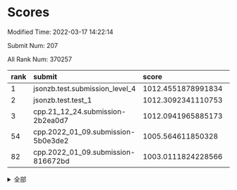 # Scores

Modified Time: 2022-03-17 14:22:14

Submit Num: 207

All Rank Num: 370257

| rank |               submit               |       score        |       sigma        | pk_num |
| :--- | :--------------------------------- | :----------------- | :----------------- | :----- |
| 1    | jsonzb.test.submission_level_4     | 1012.4551878991834 | 0.7951914796279604 | 7153   |
| 2    | jsonzb.test.test_1                 | 1012.3092341110753 | 0.7968366688698351 | 7154   |
| 3    | cpp.21_12_24.submission-2b2ea0d7   | 1012.0941965885173 | 0.8040496611126775 | 7158   |
| 54   | cpp.2022_01_09.submission-5b0e3de2 | 1005.564611850328  | 0.7230250040019988 | 7159   |
| 82   | cpp.2022_01_09.submission-816672bd | 1003.0111824228566 | 0.7122207893973168 | 7152   |


<details>
<summary>全部</summary>

| rank |                 submit                 |       score        |       sigma        | pk_num |
| :--- | :------------------------------------- | :----------------- | :----------------- | :----- |
| 1    | jsonzb.test.submission_level_4         | 1012.4551878991834 | 0.7951914796279604 | 7153   |
| 2    | jsonzb.test.test_1                     | 1012.3092341110753 | 0.7968366688698351 | 7154   |
| 3    | cpp.21_12_24.submission-2b2ea0d7       | 1012.0941965885173 | 0.8040496611126775 | 7158   |
| 4    | gobigger.level_3.submission_level_3_2  | 1011.8864210855481 | 0.7728859306960337 | 7155   |
| 5    | gobigger.level_3.submission_level_3_47 | 1011.7942698036888 | 0.770485516356032  | 7155   |
| 6    | gobigger.level_3.submission_level_3_3  | 1011.1868833690398 | 0.8007654394028797 | 7152   |
| 7    | gobigger.level_3.submission_level_3_36 | 1011.1690527206257 | 0.7553286414764397 | 7159   |
| 8    | gobigger.level_3.submission_level_3_33 | 1011.1386249144596 | 0.772703619815854  | 7156   |
| 9    | gobigger.level_3.submission_level_3_11 | 1011.123895130016  | 0.768894607882404  | 7155   |
| 10   | gobigger.level_3.submission_level_3_5  | 1011.0604855069035 | 0.7650393077779352 | 7158   |
| 11   | gobigger.level_3.submission_level_3_27 | 1011.052831713784  | 0.7733028469918929 | 7153   |
| 12   | gobigger.level_3.submission_level_3_34 | 1010.9303494792629 | 0.7814890838953362 | 7155   |
| 13   | gobigger.level_3.submission_level_3_6  | 1010.8948576176226 | 0.7619932063805095 | 7151   |
| 14   | gobigger.level_3.submission_level_3_7  | 1010.8276405634938 | 0.774801371439034  | 7150   |
| 15   | gobigger.level_3.submission_level_3_38 | 1010.8033186695034 | 0.7452405603799095 | 7158   |
| 16   | gobigger.level_3.submission_level_3_24 | 1010.7811908163142 | 0.747714926328837  | 7157   |
| 17   | gobigger.level_3.submission_level_3_0  | 1010.7376042613668 | 0.7589591496611523 | 7150   |
| 18   | gobigger.level_3.submission_level_3_39 | 1010.6491521482359 | 0.7685476418414576 | 7158   |
| 19   | gobigger.level_3.submission_level_3_45 | 1010.638903434825  | 0.7783043722126467 | 7151   |
| 20   | gobigger.level_3.submission_level_3_9  | 1010.615915864669  | 0.7801040827453625 | 7155   |
| 21   | gobigger.level_3.submission_level_3_29 | 1010.5707077623773 | 0.7404170836519006 | 7151   |
| 22   | gobigger.level_3.submission_level_3_16 | 1010.4603671343974 | 0.7634155123628693 | 7155   |
| 23   | gobigger.level_3.submission_level_3_12 | 1010.4056747067983 | 0.771685828449451  | 7155   |
| 24   | gobigger.level_3.submission_level_3_43 | 1010.401242635448  | 0.8003000359735666 | 7152   |
| 25   | gobigger.level_3.submission_level_3_23 | 1010.3820769802384 | 0.7508437701582309 | 7157   |
| 26   | gobigger.level_3.submission_level_3_28 | 1010.3751241376152 | 0.7556749010019856 | 7154   |
| 27   | gobigger.level_3.submission_level_3_26 | 1010.3737894676461 | 0.7581059472223067 | 7153   |
| 28   | gobigger.level_3.submission_level_3_31 | 1010.350887850767  | 0.7493785189706436 | 7156   |
| 29   | gobigger.level_3.submission_level_3_44 | 1010.233180742671  | 0.7690560289724596 | 7148   |
| 30   | gobigger.level_3.submission_level_3_20 | 1010.1994814662512 | 0.740168015156724  | 7158   |
| 31   | gobigger.level_3.submission_level_3_37 | 1010.1281062537797 | 0.7658496102626662 | 7152   |
| 32   | gobigger.level_3.submission_level_3_1  | 1010.0246559623062 | 0.765517905029712  | 7152   |
| 33   | gobigger.level_3.submission_level_3_46 | 1009.9119579779801 | 0.7533679398278567 | 7160   |
| 34   | gobigger.level_3.submission_level_3_49 | 1009.90265102254   | 0.7260795135370804 | 7158   |
| 35   | gobigger.level_3.submission_level_3_17 | 1009.8831484544976 | 0.7679857404590622 | 7159   |
| 36   | gobigger.level_3.submission_level_3_22 | 1009.8613995903803 | 0.7547669986382931 | 7154   |
| 37   | gobigger.level_3.submission_level_3_19 | 1009.8252482471614 | 0.7670630135990679 | 7153   |
| 38   | gobigger.level_3.submission_level_3_25 | 1009.8202113828054 | 0.7614311048841138 | 7157   |
| 39   | gobigger.level_3.submission_level_3_13 | 1009.7979035705029 | 0.736364704641247  | 7158   |
| 40   | gobigger.level_3.submission_level_3_8  | 1009.7362299427709 | 0.7533470561702864 | 7152   |
| 41   | gobigger.level_3.submission_level_3_35 | 1009.7055143474518 | 0.7525571248840021 | 7155   |
| 42   | gobigger.level_3.submission_level_3_18 | 1009.6528057637761 | 0.7502562575552584 | 7153   |
| 43   | gobigger.level_3.submission_level_3_42 | 1009.5545119824743 | 0.7470159783375346 | 7155   |
| 44   | gobigger.level_3.submission_level_3_32 | 1009.4056607337873 | 0.7483910843987392 | 7148   |
| 45   | gobigger.level_3.submission_level_3_10 | 1009.3783704944416 | 0.7744603844204266 | 7154   |
| 46   | gobigger.level_3.submission_level_3_14 | 1009.3608170884148 | 0.7612671316202676 | 7155   |
| 47   | gobigger.level_3.submission_level_3_15 | 1009.313451013677  | 0.7542499038949906 | 7152   |
| 48   | gobigger.level_3.submission_level_3_40 | 1009.1370210701918 | 0.7406740760620418 | 7158   |
| 49   | gobigger.level_3.submission_level_3_4  | 1009.1240771010904 | 0.7711902661629333 | 7157   |
| 50   | gobigger.level_3.submission_level_3_30 | 1008.9866461015712 | 0.7593313889595976 | 7158   |
| 51   | gobigger.level_3.submission_level_3_48 | 1008.4641821283138 | 0.7521299151085105 | 7148   |
| 52   | gobigger.level_3.submission_level_3_21 | 1008.2522018064253 | 0.7528369037104458 | 7159   |
| 53   | gobigger.level_3.submission_level_3_41 | 1008.1772369170218 | 0.7592673295140111 | 7154   |
| 54   | cpp.2022_01_09.submission-5b0e3de2     | 1005.564611850328  | 0.7230250040019988 | 7159   |
| 55   | gobigger.level_1.submission_level_1_33 | 1005.0599274554611 | 0.7306100190649658 | 7158   |
| 56   | gobigger.level_1.submission_level_1_48 | 1004.8232288682123 | 0.7155777568255618 | 7154   |
| 57   | gobigger.level_1.submission_level_1_4  | 1004.201178595361  | 0.7133621277161354 | 7155   |
| 58   | gobigger.level_1.submission_level_1_5  | 1004.1970605455577 | 0.7205144282236655 | 7159   |
| 59   | gobigger.level_1.submission_level_1_36 | 1004.1435927129666 | 0.7260986992694234 | 7161   |
| 60   | gobigger.level_1.submission_level_1_43 | 1004.1414985787486 | 0.7257932543623972 | 7155   |
| 61   | gobigger.level_1.submission_level_1_49 | 1004.1011076377347 | 0.7207155298593313 | 7150   |
| 62   | gobigger.level_1.submission_level_1_27 | 1004.054712729344  | 0.7162164761394636 | 7157   |
| 63   | gobigger.level_1.submission_level_1_20 | 1003.9600154950538 | 0.7159854907938891 | 7156   |
| 64   | gobigger.level_1.submission_level_1_37 | 1003.9387217763294 | 0.7126282229182697 | 7162   |
| 65   | gobigger.level_1.submission_level_1_0  | 1003.9337880618127 | 0.7050368469561181 | 7155   |
| 66   | gobigger.level_1.submission_level_1_38 | 1003.9311886177139 | 0.708264233363378  | 7152   |
| 67   | gobigger.level_1.submission_level_1_14 | 1003.8906801032649 | 0.7182181181313978 | 7152   |
| 68   | gobigger.level_1.submission_level_1_13 | 1003.8162151662731 | 0.7293759707636229 | 7156   |
| 69   | gobigger.level_1.submission_level_1_46 | 1003.7077549199635 | 0.7279522315394816 | 7162   |
| 70   | gobigger.level_1.submission_level_1_40 | 1003.6734460523601 | 0.719231801235984  | 7154   |
| 71   | gobigger.level_1.submission_level_1_34 | 1003.5469786638212 | 0.7163154036269825 | 7155   |
| 72   | gobigger.level_1.submission_level_1_15 | 1003.4471823683314 | 0.7125151213862009 | 7157   |
| 73   | gobigger.level_1.submission_level_1_17 | 1003.4231353411174 | 0.7167290453350295 | 7154   |
| 74   | gobigger.level_1.submission_level_1_39 | 1003.3895484563893 | 0.7159883074681128 | 7157   |
| 75   | gobigger.level_1.submission_level_1_24 | 1003.3503380218029 | 0.7161098463893353 | 7153   |
| 76   | gobigger.level_1.submission_level_1_1  | 1003.3083222246049 | 0.7185479762899266 | 7157   |
| 77   | gobigger.level_1.submission_level_1_23 | 1003.2411839542445 | 0.7233335568244087 | 7146   |
| 78   | gobigger.level_1.submission_level_1_12 | 1003.2138705426389 | 0.7169015727262142 | 7154   |
| 79   | gobigger.level_1.submission_level_1_2  | 1003.1726807597405 | 0.7206949076790391 | 7160   |
| 80   | gobigger.level_1.submission_level_1_9  | 1003.1260668076859 | 0.7194939989726954 | 7155   |
| 81   | gobigger.level_1.submission_level_1_26 | 1003.0854076841956 | 0.7122550968824244 | 7159   |
| 82   | cpp.2022_01_09.submission-816672bd     | 1003.0111824228566 | 0.7122207893973168 | 7152   |
| 83   | gobigger.level_1.submission_level_1_10 | 1002.9689862911672 | 0.7166384344347666 | 7158   |
| 84   | gobigger.level_1.submission_level_1_7  | 1002.9393131538815 | 0.7135281677616051 | 7153   |
| 85   | gobigger.level_1.submission_level_1_44 | 1002.9168324597504 | 0.7160778728154032 | 7155   |
| 86   | gobigger.level_1.submission_level_1_42 | 1002.8775645696994 | 0.715624038458318  | 7152   |
| 87   | gobigger.level_1.submission_level_1_35 | 1002.8327486591038 | 0.7088477190336248 | 7155   |
| 88   | gobigger.level_1.submission_level_1_29 | 1002.7865471660739 | 0.7308581641089906 | 7156   |
| 89   | gobigger.level_1.submission_level_1_3  | 1002.7384992845725 | 0.722855594269273  | 7147   |
| 90   | gobigger.level_1.submission_level_1_28 | 1002.7008232375086 | 0.7039812677867743 | 7155   |
| 91   | gobigger.level_1.submission_level_1_11 | 1002.5923070674736 | 0.7238864683969426 | 7155   |
| 92   | gobigger.level_1.submission_level_1_25 | 1002.5867875624309 | 0.715918689016288  | 7154   |
| 93   | gobigger.level_1.submission_level_1_31 | 1002.5668702561361 | 0.717544051827542  | 7148   |
| 94   | gobigger.level_1.submission_level_1_18 | 1002.5375215407498 | 0.7170123050726476 | 7149   |
| 95   | gobigger.level_1.submission_level_1_6  | 1002.4312811769596 | 0.7076224658749067 | 7157   |
| 96   | gobigger.level_1.submission_level_1_41 | 1002.42465917663   | 0.7193612208690499 | 7150   |
| 97   | gobigger.level_1.submission_level_1_47 | 1002.324431203485  | 0.7105801219968766 | 7151   |
| 98   | gobigger.level_1.submission_level_1_8  | 1002.3210690047315 | 0.6936134273696575 | 7156   |
| 99   | gobigger.level_1.submission_level_1_45 | 1002.3083160919234 | 0.7193151242639682 | 7155   |
| 100  | gobigger.level_1.submission_level_1_16 | 1002.2149470871433 | 0.7220644915267238 | 7156   |
| 101  | gobigger.level_1.submission_level_1_32 | 1002.1985261899772 | 0.7093157260152568 | 7153   |
| 102  | gobigger.level_1.submission_level_1_19 | 1001.959671108664  | 0.6990750339035058 | 7150   |
| 103  | gobigger.level_1.submission_level_1_22 | 1001.9579425994652 | 0.7168712138771217 | 7155   |
| 104  | gobigger.level_1.submission_level_1_21 | 1001.8479341876538 | 0.704782254557871  | 7156   |
| 105  | gobigger.level_1.submission_level_1_30 | 1001.4404507807118 | 0.7062352403360372 | 7161   |
| 106  | gobigger.random.submission_random_49   | 997.3056549708867  | 0.7020314941976508 | 7156   |
| 107  | gobigger.random.submission_random_17   | 997.1341596949302  | 0.7061712888240591 | 7152   |
| 108  | gobigger.random.submission_random_43   | 997.0342051499266  | 0.7118348729815355 | 7154   |
| 109  | gobigger.random.submission_random_47   | 997.0216144866562  | 0.706616322986857  | 7155   |
| 110  | gobigger.random.submission_random_40   | 996.8250287275599  | 0.7210081831676052 | 7150   |
| 111  | gobigger.random.submission_random_24   | 996.7614420146141  | 0.7068853614847861 | 7155   |
| 112  | gobigger.random.submission_random_16   | 996.7417992720215  | 0.7001160640025358 | 7155   |
| 113  | gobigger.random.submission_random_35   | 996.7212226201968  | 0.7253059276902549 | 7157   |
| 114  | gobigger.random.submission_random_4    | 996.6907153313571  | 0.7088742028869679 | 7151   |
| 115  | gobigger.random.submission_random_44   | 996.6573570806345  | 0.7067179747744705 | 7150   |
| 116  | gobigger.random.submission_random_45   | 996.5963178597767  | 0.709150838979105  | 7156   |
| 117  | gobigger.random.submission_random_3    | 996.5080817021385  | 0.7086015210307645 | 7155   |
| 118  | gobigger.random.submission_random_32   | 996.4474604894984  | 0.7081909384967863 | 7156   |
| 119  | gobigger.random.submission_random_22   | 996.3519550611408  | 0.6991346753827932 | 7157   |
| 120  | gobigger.random.submission_random_29   | 996.3351316579636  | 0.7034572214186636 | 7154   |
| 121  | gobigger.random.submission_random_10   | 996.3348993695594  | 0.6923242586650293 | 7155   |
| 122  | gobigger.random.submission_random_0    | 996.2838063711926  | 0.712311288348941  | 7153   |
| 123  | gobigger.random.submission_random_41   | 996.2700740666402  | 0.7147671993630141 | 7158   |
| 124  | gobigger.random.submission_random_25   | 996.2536688329147  | 0.7042717496470782 | 7161   |
| 125  | gobigger.random.submission_random_27   | 996.2457546639909  | 0.7052894984134738 | 7155   |
| 126  | gobigger.random.submission_random_23   | 996.205363121272   | 0.7089160926231951 | 7155   |
| 127  | gobigger.random.submission_random_12   | 996.1509195806752  | 0.7063367932269399 | 7152   |
| 128  | gobigger.random.submission_random_26   | 996.1421650936774  | 0.7218695753655914 | 7154   |
| 129  | gobigger.random.submission_random_19   | 996.1092946447972  | 0.7192149107895608 | 7154   |
| 130  | gobigger.random.submission_random_46   | 996.1079450247206  | 0.7217119073172691 | 7154   |
| 131  | gobigger.random.submission_random_36   | 996.1028573914323  | 0.7070349891556811 | 7151   |
| 132  | gobigger.random.submission_random_33   | 996.0906165403829  | 0.7182873162550844 | 7151   |
| 133  | gobigger.random.submission_random_21   | 996.0853616266402  | 0.70092885341068   | 7158   |
| 134  | gobigger.random.submission_random_28   | 996.0446067199811  | 0.7080717769436596 | 7160   |
| 135  | gobigger.random.submission_random_48   | 996.0335349501445  | 0.7208204416216901 | 7158   |
| 136  | gobigger.random.submission_random_39   | 995.9333439949721  | 0.7152651933166032 | 7151   |
| 137  | gobigger.random.submission_random_15   | 995.9137815421565  | 0.7013925909854759 | 7157   |
| 138  | gobigger.random.submission_random_37   | 995.9058538243398  | 0.7166914198790147 | 7151   |
| 139  | gobigger.random.submission_random_20   | 995.8778604331523  | 0.7099913426732634 | 7151   |
| 140  | gobigger.random.submission_random_1    | 995.8547474578497  | 0.7202145606299865 | 7158   |
| 141  | gobigger.random.submission_random_7    | 995.8512714075947  | 0.714079406863887  | 7155   |
| 142  | gobigger.random.submission_random_38   | 995.808812695827   | 0.7229980195344548 | 7153   |
| 143  | gobigger.random.submission_random_11   | 995.6875752580136  | 0.7215083705823504 | 7154   |
| 144  | gobigger.random.submission_random_14   | 995.5849328825626  | 0.7119357745608391 | 7158   |
| 145  | gobigger.random.submission_random_6    | 995.5712546066079  | 0.7079193887647914 | 7161   |
| 146  | gobigger.random.submission_random_42   | 995.4447027256033  | 0.708077018233096  | 7152   |
| 147  | gobigger.random.submission_random_2    | 995.2899406050758  | 0.704554756270493  | 7150   |
| 148  | gobigger.random.submission_random_18   | 995.2470068871154  | 0.699778653967014  | 7152   |
| 149  | gobigger.random.submission_random_30   | 995.1590053891164  | 0.7141582500096947 | 7158   |
| 150  | gobigger.random.submission_random_5    | 995.0118000557678  | 0.7015797731657791 | 7152   |
| 151  | gobigger.random.submission_random_34   | 994.9627767512035  | 0.7060308384063178 | 7159   |
| 152  | gobigger.random.submission_random_9    | 994.8320048183735  | 0.7217515929352009 | 7150   |
| 153  | gobigger.random.submission_random_31   | 994.7977145241601  | 0.7227386144300257 | 7155   |
| 154  | gobigger.random.submission_random_8    | 994.6144872242098  | 0.7145195139385166 | 7154   |
| 155  | gobigger.level_2.submission_level_2_12 | 994.4166244843855  | 0.727574917146405  | 7152   |
| 156  | gobigger.random.submission_random_13   | 993.8786505567292  | 0.7353990505770526 | 7154   |
| 157  | gobigger.level_2.submission_level_2_27 | 993.8694330980492  | 0.7180722188586124 | 7158   |
| 158  | gobigger.level_2.submission_level_2_41 | 993.7348988474134  | 0.7361808706879818 | 7161   |
| 159  | gobigger.level_2.submission_level_2_42 | 993.6072550597386  | 0.7366308619267093 | 7159   |
| 160  | gobigger.level_2.submission_level_2_15 | 993.4419561368809  | 0.7355417091833738 | 7154   |
| 161  | gobigger.level_2.submission_level_2_16 | 993.435139393392   | 0.7464030147843786 | 7155   |
| 162  | gobigger.level_2.submission_level_2_14 | 993.2284807090543  | 0.7403472434138968 | 7154   |
| 163  | gobigger.level_2.submission_level_2_11 | 993.1334853677287  | 0.7343410053567381 | 7156   |
| 164  | gobigger.level_2.submission_level_2_32 | 992.93404489626    | 0.7276790028950261 | 7156   |
| 165  | gobigger.level_2.submission_level_2_31 | 992.8530420414793  | 0.7525863244597526 | 7153   |
| 166  | gobigger.level_2.submission_level_2_22 | 992.8509451962143  | 0.7459024183223822 | 7155   |
| 167  | gobigger.level_2.submission_level_2_4  | 992.8348752162841  | 0.7399735000779948 | 7160   |
| 168  | gobigger.level_2.submission_level_2_37 | 992.8235210285895  | 0.7416304064990532 | 7152   |
| 169  | gobigger.level_2.submission_level_2_9  | 992.6431982083483  | 0.7410831248465625 | 7149   |
| 170  | gobigger.level_2.submission_level_2_35 | 992.5411612106616  | 0.7501123117485735 | 7154   |
| 171  | gobigger.level_2.submission_level_2_17 | 992.519405848818   | 0.7318583626551407 | 7154   |
| 172  | gobigger.level_2.submission_level_2_44 | 992.3692487289592  | 0.7411765425393092 | 7157   |
| 173  | gobigger.level_2.submission_level_2_38 | 992.3528394395177  | 0.7377672646341873 | 7155   |
| 174  | gobigger.level_2.submission_level_2_36 | 992.3464158023208  | 0.7510464108782038 | 7156   |
| 175  | gobigger.level_2.submission_level_2_23 | 992.2931179025904  | 0.7403661956116949 | 7156   |
| 176  | gobigger.level_2.submission_level_2_10 | 992.273150570948   | 0.7433969246002275 | 7155   |
| 177  | gobigger.level_2.submission_level_2_40 | 992.2455206059501  | 0.7352023623111711 | 7156   |
| 178  | gobigger.level_2.submission_level_2_43 | 992.2298366683598  | 0.7543897396164588 | 7154   |
| 179  | gobigger.level_2.submission_level_2_47 | 992.1000453765333  | 0.7526518272336417 | 7155   |
| 180  | gobigger.level_2.submission_level_2_30 | 992.0139597346667  | 0.7627690574282187 | 7158   |
| 181  | gobigger.level_2.submission_level_2_8  | 992.0069830391075  | 0.7516555262980389 | 7156   |
| 182  | gobigger.level_2.submission_level_2_3  | 991.9325538269636  | 0.7347569074249534 | 7156   |
| 183  | gobigger.level_2.submission_level_2_28 | 991.926302491903   | 0.744958162681689  | 7150   |
| 184  | gobigger.level_2.submission_level_2_48 | 991.9220883138576  | 0.7441416784233338 | 7159   |
| 185  | gobigger.level_2.submission_level_2_21 | 991.8825462283893  | 0.7418608133124038 | 7157   |
| 186  | gobigger.level_2.submission_level_2_29 | 991.8639603197026  | 0.7486042682038649 | 7149   |
| 187  | gobigger.level_2.submission_level_2_18 | 991.8460427939124  | 0.7457764062533094 | 7155   |
| 188  | gobigger.level_2.submission_level_2_49 | 991.7995404890805  | 0.7381687996822641 | 7160   |
| 189  | gobigger.level_2.submission_level_2_20 | 991.7659041034796  | 0.7465281771388482 | 7152   |
| 190  | gobigger.level_2.submission_level_2_13 | 991.6941788243614  | 0.7318456826752825 | 7151   |
| 191  | gobigger.level_2.submission_level_2_5  | 991.6769984049391  | 0.7541690101221497 | 7151   |
| 192  | gobigger.level_2.submission_level_2_34 | 991.6685809292272  | 0.7482417552006528 | 7156   |
| 193  | gobigger.level_2.submission_level_2_39 | 991.6654405545611  | 0.7592744896313477 | 7155   |
| 194  | gobigger.level_2.submission_level_2_45 | 991.3734172034896  | 0.748987591228372  | 7158   |
| 195  | gobigger.level_2.submission_level_2_6  | 991.3246669590541  | 0.7532763806477486 | 7156   |
| 196  | gobigger.level_2.submission_level_2_33 | 991.3149037122585  | 0.7568151337548948 | 7162   |
| 197  | gobigger.level_2.submission_level_2_0  | 991.1486005831331  | 0.7630778675126886 | 7157   |
| 198  | gobigger.level_2.submission_level_2_2  | 991.1159470495667  | 0.7370348479771658 | 7154   |
| 199  | gobigger.level_2.submission_level_2_19 | 990.9208742136949  | 0.7623378005805296 | 7157   |
| 200  | gobigger.level_2.submission_level_2_25 | 990.8599930348088  | 0.7688699508236586 | 7153   |
| 201  | gobigger.level_2.submission_level_2_7  | 990.8091007816068  | 0.7850529877415049 | 7151   |
| 202  | gobigger.level_2.submission_level_2_46 | 990.7230162691824  | 0.7874825924767386 | 7154   |
| 203  | gobigger.level_2.submission_level_2_24 | 990.7047079483382  | 0.7617165412384084 | 7156   |
| 204  | gobigger.level_2.submission_level_2_1  | 990.4653475873353  | 0.745759072906725  | 7154   |
| 205  | gobigger.level_2.submission_level_2_26 | 989.7711013826965  | 0.7578099383251825 | 7153   |
| 206  | gobigger.none.submission_none_0        | 977.4373754472373  | 1.3135885677508226 | 7147   |
| 207  | gobigger.none.submission_none_1        | 972.7633165234723  | 1.7807594451719349 | 7155   |

</details>